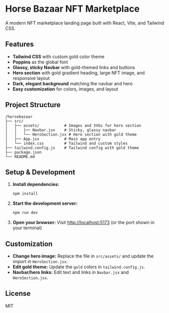 # Horse Bazaar NFT Marketplace

A modern NFT marketplace landing page built with React, Vite, and Tailwind CSS.

## Features

- **Tailwind CSS** with custom gold color theme
- **Poppins** as the global font
- **Glassy, sticky Navbar** with gold-themed links and buttons
- **Hero section** with gold gradient heading, large NFT image, and responsive layout
- **Dark, elegant background** matching the navbar and hero
- **Easy customization** for colors, images, and layout

## Project Structure

```
/horsebazaar
├── src/
│   ├── assets/           # Images and SVGs for hero section
│   │   ├── Navbar.jsx    # Sticky, glassy navbar
│   │   └── HeroSection.jsx # Hero section with gold theme
│   ├── App.jsx           # Main app entry
│   └── index.css         # Tailwind and custom styles
├── tailwind.config.js    # Tailwind config with gold theme
├── package.json
└── README.md
```

## Setup & Development

1. **Install dependencies:**
   ```sh
   npm install
   ```
2. **Start the development server:**
   ```sh
   npm run dev
   ```
3. **Open your browser:**
   Visit [http://localhost:5173](http://localhost:5173) (or the port shown in your terminal)

## Customization

- **Change hero image:** Replace the file in `src/assets/` and update the import in `HeroSection.jsx`.
- **Edit gold theme:** Update the `gold` colors in `tailwind.config.js`.
- **Navbar/hero links:** Edit text and links in `Navbar.jsx` and `HeroSection.jsx`.

## License

MIT
